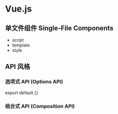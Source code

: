 # Vue.js
## 单文件组件 Single-File Components

- script
- template
- style

## API 风格

### 选项式 API (Options API)

export default {}

### 组合式 API (Composition API)

<script setup>


